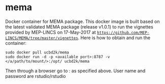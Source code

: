 # mema
Docker container for MEMA package.
This docker image is built based on the latest validated MEMA package (release v1.0.1) to run the vignettes provided by MEP-LINCS on 17-May-2017 at [`https://github.com/MEP-LINCS/MEMA/tree/master/vignettes`](https://github.com/MEP-LINCS/MEMA/tree/master/vignettes).
Here is how to obtain and run the container:

```
sudo docker pull ucbd2k/mema
sudo docker run -d -p <available port>:8787 -v </a/path/to/mount/>:/opt/ ucbd2k/mema
```

Then through a browser go to <host url>:<available port> as specified above.
User name and password are rstudio/rstudio
